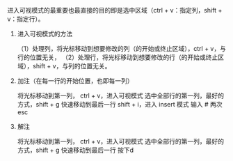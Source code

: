 进入可视模式的最重要也最直接的目的即是选中区域（ctrl + v：指定列，shift + v：指定行）。
1. 进入可视模式的方法

    （1）处理列，将光标移动到想要修改的列（的开始或终止区域），ctrl + v，与行的位置无关，
    （2）处理行，将光标移动到想要修改的行（的开始或终止区域），shift + v，与列的位置无关。

2. 加注（在每一行的开始位置，也即每一列）

    将光标移动到第一列，
    ctrl + v，进入可视模式
    选中全部行的第一列，最好的方式，shift + g 快速移动到最后一行
    shift + i，进入 insert 模式
    输入 #
    两次 esc

3. 解注

    将光标移动到第一列，
    ctrl + v，进入可视模式
    选中全部行的第一列，最好的方式，shift + g 快速移动到最后一行
    按下d

